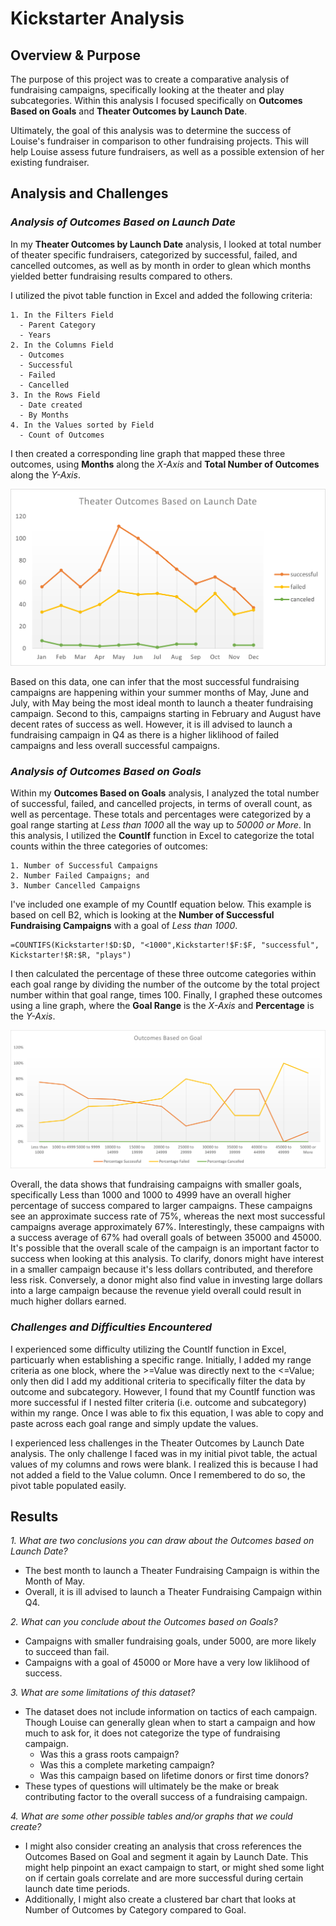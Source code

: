 # **Kickstarter Analysis**

## **Overview & Purpose**

The purpose of this project was to create a comparative analysis of fundraising campaigns, specifically looking at the theater and play subcategories. Within this analysis I focused specifically on **Outcomes Based on Goals** and **Theater Outcomes by Launch Date**. 

Ultimately, the goal of this analysis was to determine the success of Louise's fundraiser in comparison to other fundraising projects. This will help Louise assess future fundraisers, as well as a possible extension of her existing fundraiser. 

## **Analysis and Challenges**

### *Analysis of Outcomes Based on Launch Date*

In my **Theater Outcomes by Launch Date** analysis, I looked at total number of theater specific fundraisers, categorized by successful, failed, and cancelled outcomes, as well as by month in order to glean which months yielded better fundraising results compared to others.

I utilized the pivot table function in Excel and added the following criteria:

	1. In the Filters Field
  	  - Parent Category
  	  - Years
	2. In the Columns Field
  	  - Outcomes
   	  - Successful
  	  - Failed
   	  - Cancelled
	3. In the Rows Field
  	  - Date created
   	  - By Months
	4. In the Values sorted by Field
  	  - Count of Outcomes  

I then created a corresponding line graph that mapped these three outcomes, using **Months** along the *X-Axis* and **Total Number of Outcomes** along the *Y-Axis*. 

![Theater Outcomes by Launch Date Chart](https://github.com/mhenson1989/kickstarter-analysis/blob/main/Resources/Theater_Outcomes_vs_Launch.png)

Based on this data, one can infer that the most successful fundraising campaigns are happening within your summer months of May, June and July, with May being the most ideal month to launch a theater fundraising campaign. 
Second to this, campaigns starting in February and August have decent rates of success as well. However, it is ill advised to launch a fundraising campaign in Q4 as there is a higher liklihood of failed campaigns and less overall successful campaigns. 

### *Analysis of Outcomes Based on Goals*

Within my **Outcomes Based on Goals** analysis, I analyzed the total number of successful, failed, and cancelled projects, in terms of overall count, as well as percentage. These totals and percentages were categorized by a goal range starting at *Less than 1000* all the way up to *50000 or More*. 
In this analysis, I utilized the **CountIf** function in Excel to categorize the total counts within the three categories of outcomes:

	1. Number of Successful Campaigns
	2. Number Failed Campaigns; and
	3. Number Cancelled Campaigns

I've included one example of my CountIf equation below. This example is based on cell B2, which is looking at the **Number of Successful Fundraising Campaigns** with a goal of *Less than 1000*.
	 
```
=COUNTIFS(Kickstarter!$D:$D, "<1000",Kickstarter!$F:$F, "successful", Kickstarter!$R:$R, "plays")
```

I then calculated the percentage of these three outcome categories within each goal range by dividing the number of the outcome by the total project number within that goal range, times 100. 
Finally, I graphed these outcomes using a line graph, where the **Goal Range** is the *X-Axis* and **Percentage** is the *Y-Axis*. 

![Outcomes Based on Goals Chart](https://github.com/mhenson1989/kickstarter-analysis/blob/main/Resources/Outcomes_vs_Goals.png)

Overall, the data shows that fundraising campaigns with smaller goals, specifically Less than 1000 and 1000 to 4999 have an overall higher percentage of success compared to larger campaigns. These campaigns see an approximate success rate of 75%, whereas the next most successful campaigns average approximately 67%. Interestingly, these campaigns with a success average of 67% had overall goals of between 35000 and 45000.
It's possible that the overall scale of the campaign is an important factor to success when looking at this analysis. To clarify, donors might have interest in a smaller campaign because it's less dollars contributed, and therefore less risk. Conversely, a donor might also find value in investing large dollars into a large campaign because the revenue yield overall could result in much higher dollars earned. 

### *Challenges and Difficulties Encountered*

I experienced some difficulty utilizing the CountIf function in Excel, particuarly when establishing a specific range. Initially, I added my range criteria as one block, where the >=Value was directly next to the <=Value; only then did I add my additional criteria to specifically filter the data by outcome and subcategory. 
However, I found that my CountIf function was more successful if I nested filter criteria (i.e. outcome and subcategory) within my range. Once I was able to fix this equation, I was able to copy and paste across each goal range and simply update the values. 

I experienced less challenges in the Theater Outcomes by Launch Date analysis. The only challenge I faced was in my initial pivot table, the actual values of my columns and rows were blank. I realized this is because I had not added a field to the Value column. Once I remembered to do so, the pivot table populated easily. 

## **Results**

*1. What are two conclusions you can draw about the Outcomes based on Launch Date?*
  - The best month to launch a Theater Fundraising Campaign is within the Month of May.
  - Overall, it is ill advised to launch a Theater Fundraising Campaign within Q4.

*2. What can you conclude about the Outcomes based on Goals?*
  - Campaigns with smaller fundraising goals, under 5000, are more likely to succeed than fail. 
  - Campaigns with a goal of 45000 or More have a very low liklihood of success.

*3. What are some limitations of this dataset?*
  - The dataset does not include information on tactics of each campaign. Though Louise can generally glean when to start a campaign and how much to ask for, it does not categorize the type of fundraising campaign.
      - Was this a grass roots campaign?
      - Was this a complete marketing campaign?
      - Was this campaign based on lifetime donors or first time donors?
  - These types of questions will ultimately be the make or break contributing factor to the overall success of a fundraising campaign. 

*4. What are some other possible tables and/or graphs that we could create?*

 - I might also consider creating an analysis that cross references the Outcomes Based on Goal and segment it again by Launch Date. This might help pinpoint an exact campaign to start, or might shed some light on if certain goals correlate and are more successful during certain launch date time periods. 
 - Additionally, I might also create a clustered bar chart that looks at Number of Outcomes by Category compared to Goal. 
